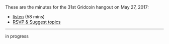 These are the minutes for the 31st Gridcoin hangout on May 27, 2017:
* [listen](https://soundcloud.com/gridcoin-community-hangouts/031-27052017a) (58 mins)
* [RSVP & Suggest topics](https://steemit.com/gridcoin/@cm-steem/gridcoin-community-hangout-033-27th-may-2017-9pm-gmt-rsvp-and-suggest-topics)


***

in progress
